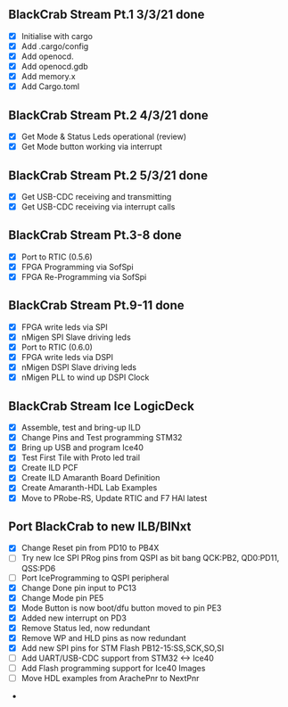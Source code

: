 ## BlackCrab Stream Pt.1 3/3/21 done
- [x] Initialise with cargo
- [x] Add .cargo/config
- [x] Add openocd.
- [x] Add openocd.gdb
- [x] Add memory.x
- [x] Add Cargo.toml
## BlackCrab Stream Pt.2 4/3/21 done
- [x] Get Mode & Status Leds operational (review)
- [x] Get Mode button working via interrupt
## BlackCrab Stream Pt.2 5/3/21 done
- [x] Get USB-CDC receiving and transmitting
- [x] Get USB-CDC receiving via interrupt calls
## BlackCrab Stream Pt.3-8 done
- [x] Port to RTIC (0.5.6)
- [x] FPGA Programming via SofSpi
- [x] FPGA Re-Programming via SofSpi
## BlackCrab Stream Pt.9-11 done
- [x] FPGA write leds via SPI
- [x] nMigen SPI Slave driving leds
- [x] Port to RTIC (0.6.0)
- [x] FPGA write leds via DSPI
- [x] nMigen DSPI Slave driving leds
- [x] nMigen PLL to wind up DSPI Clock
## BlackCrab Stream Ice LogicDeck
- [x] Assemble, test and bring-up ILD
- [x] Change Pins and Test programming STM32
- [x] Bring up USB and program Ice40
- [x] Test First Tile with Proto led trail
- [x] Create ILD PCF
- [x] Create ILD Amaranth Board Definition
- [x] Create Amaranth-HDL Lab Examples 
- [x] Move to PRobe-RS, Update RTIC and F7 HAl latest 
## Port BlackCrab to new ILB/BINxt
- [x] Change Reset pin from PD10 to PB4X
- [ ] Try new Ice SPI PRog pins from QSPI as bit bang QCK:PB2, QD0:PD11, QSS:PD6
- [ ] Port IceProgramming to QSPI peripheral
- [x] Change Done pin input to PC13
- [x] Change Mode pin PE5
- [x] Mode Button is now boot/dfu button moved to pin PE3
- [x] Added new  interrupt on PD3 
- [x] Remove Status led, now redundant
- [x] Remove WP and HLD pins as now redundant
- [x] Add new SPI pins for STM Flash PB12-15:SS,SCK,SO,SI
- [ ] Add UART/USB-CDC support from STM32 <-> Ice40
- [ ] Add Flash programming support for Ice40 Images
- [ ] Move HDL examples from ArachePnr to NextPnr
- 